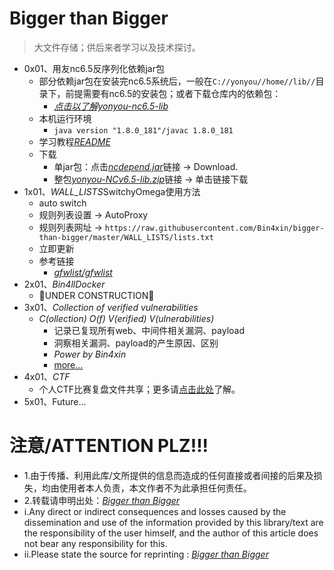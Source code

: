# Bigger than Bigger

> 大文件存储；供后来者学习以及技术探讨。

- 0x01、用友nc6.5反序列化依赖jar包
    - 部分依赖jar包在安装完nc6.5系统后，一般在`C://yonyou//home//lib//`目录下，前提需要有nc6.5的安装包；或者下载仓库内的依赖包：
        - *[点击以了解yonyou-nc6.5-lib](https://github.com/Bin4xin/bigger-than-bigger/blob/master/yonyou-nc6.5-lib/README.MD)*
    - 本机运行环境
        - `java version "1.8.0_181"/javac 1.8.0_181`
    - 学习教程[*README*](https://github.com/Bin4xin/bigger-than-bigger/blob/master/yonyou-nc6.5-lib/README.MD)
    - 下载
        - 单jar包：点击[*ncdepend.jar*](https://github.com/Bin4xin/bigger-than-bigger/blob/master/yonyou-nc6.5-lib/ncdepend.jar)链接 -> Download.
        - 整包[*yonyou-NCv6.5-lib.zip*](https://github.com/Bin4xin/bigger-than-bigger/releases/tag/yonyou-ncv6.5)链接 -> 单击链接下载 
- 1x01、*WALL_LISTS*SwitchyOmega使用方法
    - auto switch
    - 规则列表设置 -> AutoProxy
    - 规则列表网址 -> `https://raw.githubusercontent.com/Bin4xin/bigger-than-bigger/master/WALL_LISTS/lists.txt`
    - 立即更新
    - 参考链接
        - *[gfwlist/gfwlist](https://github.com/gfwlist/gfwlist)*
- 2x01、*Bin4llDocker*
    - 🚧UNDER CONSTRUCTION🚧
- 3x01、*Collection of verified vulnerabilities*
    - *C(ollection) O(f) V(erified) V(ulnerabilities)*
        - 记录已复现所有web、中间件相关漏洞、payload
        - 洞察相关漏洞、payload的产生原因、区别
        - *Power by Bin4xin*
        - [more...](https://github.com/Bin4xin/bigger-than-bigger/blob/master/CoVV/README.MD)
- 4x01、*CTF*
    - 个人CTF比赛复盘文件共享；更多请[点击此处](https://github.com/Bin4xin/bigger-than-bigger/tree/master/CTF)了解。
- 5x01、Future...

# 注意/ATTENTION PLZ!!!

- 1.由于传播、利用此库/文所提供的信息而造成的任何直接或者间接的后果及损失，均由使用者本人负责，本文作者不为此承担任何责任。
- 2.转载请申明出处：*[Bigger than Bigger](https://github.com/Bin4xin/bigger-than-bigger)*
- i.Any direct or indirect consequences and losses caused by the dissemination and use of the information provided by this library/text are the responsibility of the user himself, and the author of this article does not bear any responsibility for this.
- ii.Please state the source for reprinting : *[Bigger than Bigger](https://github.com/Bin4xin/bigger-than-bigger)*
